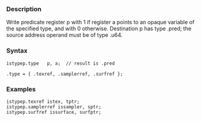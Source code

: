 ### Description

Write predicate register p with 1 if register a points to an opaque variable of the
specified type, and with 0 otherwise. Destination p has type .pred; the source address
operand must be of type .u64.

### Syntax

```
istypep.type   p, a;  // result is .pred

.type = { .texref, .samplerref, .surfref };
```

### Examples

```
istypep.texref istex, tptr;
istypep.samplerref issampler, sptr;
istypep.surfref issurface, surfptr;
```


